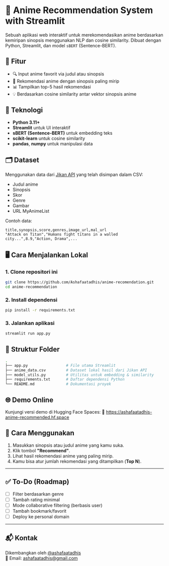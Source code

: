 # 🎌 Anime Recommendation System with Streamlit

Sebuah aplikasi web interaktif untuk merekomendasikan anime berdasarkan kemiripan sinopsis menggunakan NLP dan cosine similarity. Dibuat dengan Python, Streamlit, dan model `sBERT` (Sentence-BERT).

## 🚀 Fitur

- 🔍 Input anime favorit via judul atau sinopsis
- 🤖 Rekomendasi anime dengan sinopsis paling mirip
- 📊 Tampilkan top-5 hasil rekomendasi
- 💡 Berdasarkan cosine similarity antar vektor sinopsis anime

## 🧠 Teknologi

- **Python 3.11+**
- **Streamlit** untuk UI interaktif
- **sBERT (Sentence-BERT)** untuk embedding teks
- **scikit-learn** untuk cosine similarity
- **pandas**, **numpy** untuk manipulasi data

## 🗂 Dataset

Menggunakan data dari [Jikan API](https://jikan.moe/) yang telah disimpan dalam CSV:

- Judul anime
- Sinopsis
- Skor
- Genre
- Gambar
- URL MyAnimeList

Contoh data:

```csv
title,synopsis,score,genres,image_url,mal_url
"Attack on Titan","Humans fight titans in a walled city...",8.9,"Action, Drama",...
```

## 🖥️ Cara Menjalankan Lokal

### 1. Clone repositori ini

```bash
git clone https://github.com/Ashafaatadhis/anime-recomendation.git
cd anime-recommendation
```

### 2. Install dependensi

```bash
pip install -r requirements.txt
```

### 3. Jalankan aplikasi

```bash
streamlit run app.py
```

## 📂 Struktur Folder

```bash
.
├── app.py                 # File utama Streamlit
├── anime_data.csv         # Dataset lokal hasil dari Jikan API
├── model_utils.py         # Utilitas untuk embedding & similarity
├── requirements.txt       # Daftar dependensi Python
└── README.md              # Dokumentasi proyek
```

## 🌐 Demo Online

Kunjungi versi demo di Hugging Face Spaces:
🔗 https://ashafaatadhis-anime-recommended.hf.space

## 🧪 Cara Menggunakan

1. Masukkan sinopsis atau judul anime yang kamu suka.
2. Klik tombol **"Recommend"**.
3. Lihat hasil rekomendasi anime yang paling mirip.
4. Kamu bisa atur jumlah rekomendasi yang ditampilkan (**Top N**).

---

## ✅ To-Do (Roadmap)

- [ ] Filter berdasarkan genre
- [ ] Tambah rating minimal
- [ ] Mode collaborative filtering (berbasis user)
- [ ] Tambah bookmark/favorit
- [ ] Deploy ke personal domain

---

## 📬 Kontak

Dikembangkan oleh [@ashafaatadhis](https://github.com/ashafaatadhis)  
📧 Email: ashafaatadhis@gmail.com
